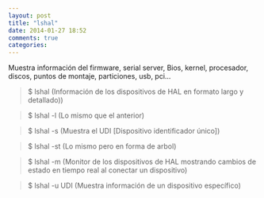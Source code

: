 ```yaml
---
layout: post
title: "lshal"
date: 2014-01-27 18:52
comments: true
categories: 
---
```

Muestra información del firmware, serial server, Bios, kernel, procesador, discos, puntos de montaje, particiones, usb, pci...

>$ lshal  (Información de los dispositivos de HAL en formato largo y detallado))

>$ lshal -l (Lo mismo que el anterior) 

>$ lshal -s (Muestra el UDI [Dispositivo identificador único]) 

>$ lshal -st (Lo mismo pero en forma de arbol) 

>$ lshal -m (Monitor de los dispositivos de HAL mostrando cambios de estado en tiempo real al conectar un dispositivo) 

>$ lshal -u UDI (Muestra información de un dispositivo específico)   

